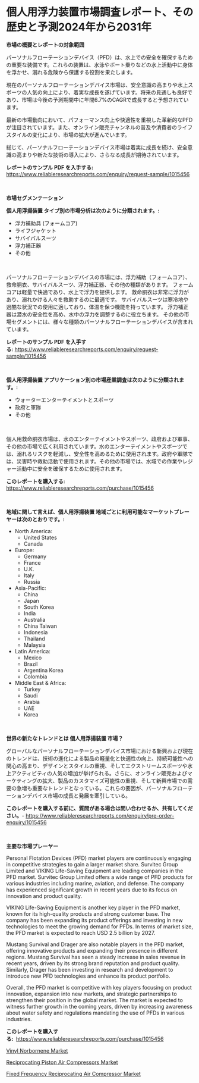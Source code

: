 <p><h1>個人用浮力装置市場調査レポート、その歴史と予測2024年から2031年</h1></p><p><strong>市場の概要とレポートの対象範囲</strong></p>
<p><p>パーソナルフローテーションデバイス（PFD）は、水上での安全を確保するための重要な装備です。これらの装置は、水泳やボート乗りなどの水上活動中に身体を浮かせ、溺れる危険から保護する役割を果たします。</p><p>現在のパーソナルフローテーションデバイス市場は、安全意識の高まりや水上スポーツの人気の向上により、着実な成長を遂げています。将来の見通しも良好であり、市場は今後の予測期間中に年間6.7%のCAGRで成長すると予想されています。</p><p>最新の市場動向において、パフォーマンス向上や快適性を重視した革新的なPFDが注目されています。また、オンライン販売チャンネルの普及や消費者のライフスタイルの変化により、市場の拡大が進んでいます。</p><p>総じて、パーソナルフローテーションデバイス市場は着実に成長を続け、安全意識の高まりや新たな技術の導入により、さらなる成長が期待されています。</p></p>
<p><strong>レポートのサンプル PDF を入手する:</strong> <a href="https://www.reliableresearchreports.com/enquiry/request-sample/1015456">https://www.reliableresearchreports.com/enquiry/request-sample/1015456</a></p>
<p>&nbsp;</p>
<p><strong>市場セグメンテーション</strong></p>
<p><strong>個人用浮揚装置 タイプ別の市場分析は次のように分類されます。:</strong></p>
<p><ul><li>浮力補助具 (フォームコア)</li><li>ライフジャケット</li><li>サバイバルスーツ</li><li>浮力補正器</li><li>その他</li></ul></p>
<p>&nbsp;</p>
<p><p>パーソナルフローテーションデバイスの市場には、浮力補助（フォームコア）、救命胴衣、サバイバルスーツ、浮力補正器、その他の種類があります。 フォームコアは軽量で快適であり、水上で浮力を提供します。 救命胴衣は非常に浮力があり、溺れかける人々を救助するのに最適です。 サバイバルスーツは寒冷地や過酷な状況での使用に適しており、体温を保つ機能を持っています。 浮力補正器は潜水の安全性を高め、水中の浮力を調整するのに役立ちます。 その他の市場セグメントには、様々な種類のパーソナルフローテーションデバイスが含まれています。</p></p>
<p><strong>レポートのサンプル PDF を入手する:</strong>&nbsp;<a href="https://www.reliableresearchreports.com/enquiry/request-sample/1015456">https://www.reliableresearchreports.com/enquiry/request-sample/1015456</a></p>
<p>&nbsp;</p>
<p><strong> 個人用浮揚装置 アプリケーション別の市場産業調査は次のように分類されます。:</strong></p>
<p><ul><li>ウォーターエンターテイメントとスポーツ</li><li>政府と軍隊</li><li>その他</li></ul></p>
<p>&nbsp;</p>
<p><p>個人用救命胴衣市場は、水のエンターテイメントやスポーツ、政府および軍事、その他の市場で広く利用されています。水のエンターテイメントやスポーツでは、溺れるリスクを軽減し、安全性を高めるために使用されます。政府や軍隊では、災害時や救助活動で使用されます。その他の市場では、水域での作業やレジャー活動中に安全を確保するために使用されます。</p></p>
<p><strong>このレポートを購入する:</strong>&nbsp; <a href="https://www.reliableresearchreports.com/purchase/1015456">https://www.reliableresearchreports.com/purchase/1015456</a></p>
<p>&nbsp;</p>
<p><strong>地域に関して言えば、個人用浮揚装置 地域ごとに利用可能なマーケットプレーヤーは次のとおりです。:</strong></p>
<p><ul>
    <li>
        North America:
        <ul>
            <li>United States</li>
            <li>Canada</li>
        </ul>
    </li>
    <li>
        Europe:
        <ul>
            <li>Germany</li>
            <li>France</li>
            <li>U.K.</li>
            <li>Italy</li>
            <li>Russia</li>
        </ul>
    </li>
    <li>
        Asia-Pacific:
        <ul>
            <li>China</li>
            <li>Japan</li>
            <li>South Korea</li>
            <li>India</li>
            <li>Australia</li>
            <li>China Taiwan</li>
            <li>Indonesia</li>
            <li>Thailand</li>
            <li>Malaysia</li>
        </ul>
    </li>
    <li>
        Latin America:
        <ul>
            <li>Mexico</li>
            <li>Brazil</li>
            <li>Argentina Korea</li>
            <li>Colombia</li>
        </ul>
    </li>
    <li>
        Middle East & Africa:
        <ul>
            <li>Turkey</li>
            <li>Saudi</li>
            <li>Arabia</li>
            <li>UAE</li>
            <li>Korea</li>
        </ul>
    </li>
    </ul></p>
<p>&nbsp;</p>
<p><strong>世界の新たなトレンドとは 個人用浮揚装置 市場？</strong></p>
<p><p>グローバルなパーソナルフローテーションデバイス市場における新興および現在のトレンドは、技術の進化による製品の軽量化と快適性の向上、持続可能性への関心の高まり、デザインとスタイルの重視、そしてエクストリームスポーツや水上アクティビティの人気の増加が挙げられる。さらに、オンライン販売およびマーケティングの拡大、製品のカスタマイズ可能性の重視、そして新興市場での需要の急増も重要なトレンドとなっている。これらの要因が、パーソナルフローテーションデバイス市場の成長と発展を牽引している。</p></p>
<p><strong>このレポートを購入する前に、質問がある場合は問い合わせるか、共有してください。</strong>- <a href="https://www.reliableresearchreports.com/enquiry/pre-order-enquiry/1015456">https://www.reliableresearchreports.com/enquiry/pre-order-enquiry/1015456</a></p>
<p>&nbsp;</p>
<p><strong>主要な市場プレーヤー</strong></p>
<p><p>Personal Flotation Devices (PFD) market players are continuously engaging in competitive strategies to gain a larger market share. Survitec Group Limited and VIKING Life-Saving Equipment are leading companies in the PFD market. Survitec Group Limited offers a wide range of PFD products for various industries including marine, aviation, and defense. The company has experienced significant growth in recent years due to its focus on innovation and product quality.</p><p>VIKING Life-Saving Equipment is another key player in the PFD market, known for its high-quality products and strong customer base. The company has been expanding its product offerings and investing in new technologies to meet the growing demand for PFDs. In terms of market size, the PFD market is expected to reach USD 2.5 billion by 2027.</p><p>Mustang Survival and Drager are also notable players in the PFD market, offering innovative products and expanding their presence in different regions. Mustang Survival has seen a steady increase in sales revenue in recent years, driven by its strong brand reputation and product quality. Similarly, Drager has been investing in research and development to introduce new PFD technologies and enhance its product portfolio.</p><p>Overall, the PFD market is competitive with key players focusing on product innovation, expansion into new markets, and strategic partnerships to strengthen their position in the global market. The market is expected to witness further growth in the coming years, driven by increasing awareness about water safety and regulations mandating the use of PFDs in various industries.</p></p>
<p><strong>このレポートを購入する:</strong>&nbsp;&nbsp;<a href="https://www.reliableresearchreports.com/purchase/1015456">https://www.reliableresearchreports.com/purchase/1015456</a></p>
<p><p><a href="https://github.com/Glendatilghmankmgz0rbhwpy/Market-Research-Report-List-1/blob/main/vinyl-norbornene-market.md">Vinyl Norbornene Market</a></p><p><a href="https://view.publitas.com/reportprime-1/reciprocating-piston-air-compressors-market-growth-market-trends-covid-19-impact-and-forecasts-for-period-from-2023-2030/">Reciprocating Piston Air Compressors Market</a></p><p><a href="https://view.publitas.com/reportprime-1/fixed-frequency-reciprocating-air-compressor-market-size-focuses-on-market-dynamics-in-depth-analysis-and-future-projections-of-its-market-forecasted-for-period-from-2023-to-2030/">Fixed Frequency Reciprocating Air Compressor Market</a></p></p>